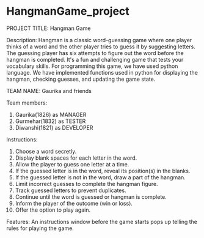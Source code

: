 # HangmanGame_project
PROJECT TITLE: Hangman Game

Description:
Hangman is a classic word-guessing game where one player thinks of a word and the other player tries to guess it by suggesting letters. 
The guessing player has six attempts to figure out the word before the hangman is completed. It's a fun and challenging game that tests your vocabulary skills.
For programming this game, we have used python language. We have implemented functions used in python for displaying the hangman, checking guesses, and updating the game state.

TEAM NAME: Gaurika and friends

Team members:
1. Gaurika(1826) as MANAGER
2. Gurmehar(1832) as TESTER
3. Diwanshi(1821) as DEVELOPER

Instructions:
1. Choose a word secretly.
2. Display blank spaces for each letter in the word.
3. Allow the player to guess one letter at a time.
4. If the guessed letter is in the word, reveal its position(s) in the blanks.
5. If the guessed letter is not in the word, draw a part of the hangman.
6. Limit incorrect guesses to complete the hangman figure.
7. Track guessed letters to prevent duplicates.
8. Continue until the word is guessed or hangman is complete.
9. Inform the player of the outcome (win or loss).
10. Offer the option to play again.

Features:
An instructions window before the game starts pops up telling the rules for playing the game.


